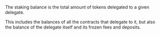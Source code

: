 The staking balance is the total amount of tokens
delegated to a given delegate.

This includes the balances of all the contracts that delegate to it, but also the balance of the delegate itself and
its frozen fees and deposits.
